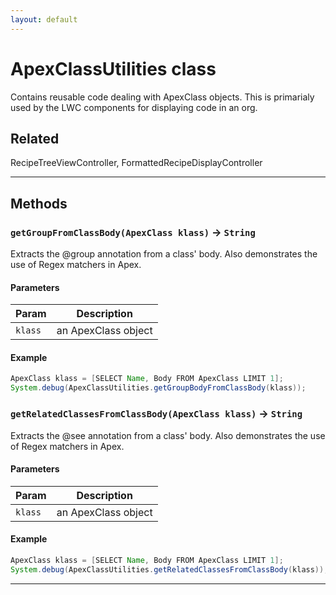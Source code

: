 ```yaml
---
layout: default
---
```

# ApexClassUtilities class

Contains reusable code dealing with ApexClass objects. This is primarialy used by the LWC components for displaying code in an org.

## Related

RecipeTreeViewController, FormattedRecipeDisplayController

---
## Methods
### `getGroupFromClassBody(ApexClass klass)` → `String`

Extracts the @group annotation from a class' body. Also demonstrates the use of Regex matchers in Apex.

#### Parameters
|Param|Description|
|-----|-----------|
|`klass` |  an ApexClass object |

#### Example
```java
ApexClass klass = [SELECT Name, Body FROM ApexClass LIMIT 1];
System.debug(ApexClassUtilities.getGroupBodyFromClassBody(klass));
```

### `getRelatedClassesFromClassBody(ApexClass klass)` → `String`

Extracts the @see annotation from a class' body. Also demonstrates the use of Regex matchers in Apex.

#### Parameters
|Param|Description|
|-----|-----------|
|`klass` |  an ApexClass object |

#### Example
```java
ApexClass klass = [SELECT Name, Body FROM ApexClass LIMIT 1];
System.debug(ApexClassUtilities.getRelatedClassesFromClassBody(klass));
```

---
